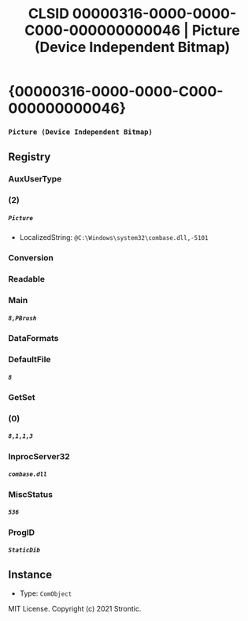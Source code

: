 ﻿---
title: "CLSID 00000316-0000-0000-C000-000000000046 | Picture (Device Independent Bitmap)"
excerpt: What is COM-Object CLSID 00000316-0000-0000-C000-000000000046?
---

# {00000316-0000-0000-C000-000000000046}

### `Picture (Device Independent Bitmap)`

## Registry


### AuxUserType


### (2)

##### `Picture`
* LocalizedString: `@C:\Windows\system32\combase.dll,-5101`

### Conversion


### Readable


### Main

##### `8,PBrush`

### DataFormats


### DefaultFile

##### `8`

### GetSet


### (0)

##### `8,1,1,3`

### InprocServer32

##### `combase.dll`

### MiscStatus

##### `536`

### ProgID

##### `StaticDib`

## Instance

* Type: `ComObject`

MIT License. Copyright (c) 2021 Strontic.


